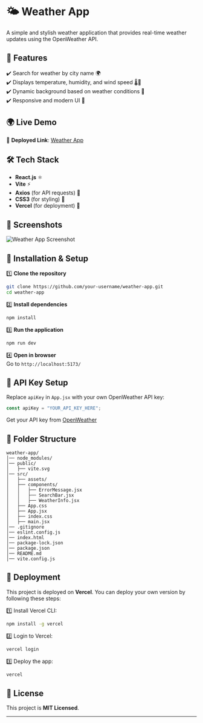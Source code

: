 # 🌤 Weather App  

A simple and stylish weather application that provides real-time weather updates using the OpenWeather API.  

## 🚀 Features  
✔️ Search for weather by city name 🌍  
✔️ Displays temperature, humidity, and wind speed 🌡️💨  
✔️ Dynamic background based on weather conditions 🌄  
✔️ Responsive and modern UI 🎨  

## 🌍 Live Demo  
🔗 **Deployed Link**: [Weather App](https://weather-app-u2ah.vercel.app/)  

## 🛠 Tech Stack  
- **React.js** ⚛️  
- **Vite** ⚡  
- **Axios** (for API requests) 🔗  
- **CSS3** (for styling) 🎨  
- **Vercel** (for deployment) 🚀  

## 📸 Screenshots  
![Weather App Screenshot](https://your-screenshot-link.com)  

## 🔧 Installation & Setup  

1️⃣ **Clone the repository**  
```sh
git clone https://github.com/your-username/weather-app.git
cd weather-app
```

2️⃣ **Install dependencies**  
```sh
npm install
```

3️⃣ **Run the application**  
```sh
npm run dev
```

4️⃣ **Open in browser**  
Go to `http://localhost:5173/`  

## 🔑 API Key Setup  
Replace `apiKey` in `App.jsx` with your own OpenWeather API key:  
```js
const apiKey = "YOUR_API_KEY_HERE";
```
Get your API key from [OpenWeather](https://openweathermap.org/api)  

## 📂 Folder Structure  
```
weather-app/
│── node_modules/
│── public/
│   ├── vite.svg
│── src/
│   ├── assets/
│   ├── components/
│   │   ├── ErrorMessage.jsx
│   │   ├── SearchBar.jsx
│   │   ├── WeatherInfo.jsx
│   ├── App.css
│   ├── App.jsx
│   ├── index.css
│   ├── main.jsx
│── .gitignore
│── eslint.config.js
│── index.html
│── package-lock.json
│── package.json
│── README.md
│── vite.config.js
```

## 🚀 Deployment  
This project is deployed on **Vercel**. You can deploy your own version by following these steps:  

1️⃣ Install Vercel CLI:  
```sh
npm install -g vercel
```
2️⃣ Login to Vercel:  
```sh
vercel login
```
3️⃣ Deploy the app:  
```sh
vercel
```

## 📜 License  
This project is **MIT Licensed**.  

---
